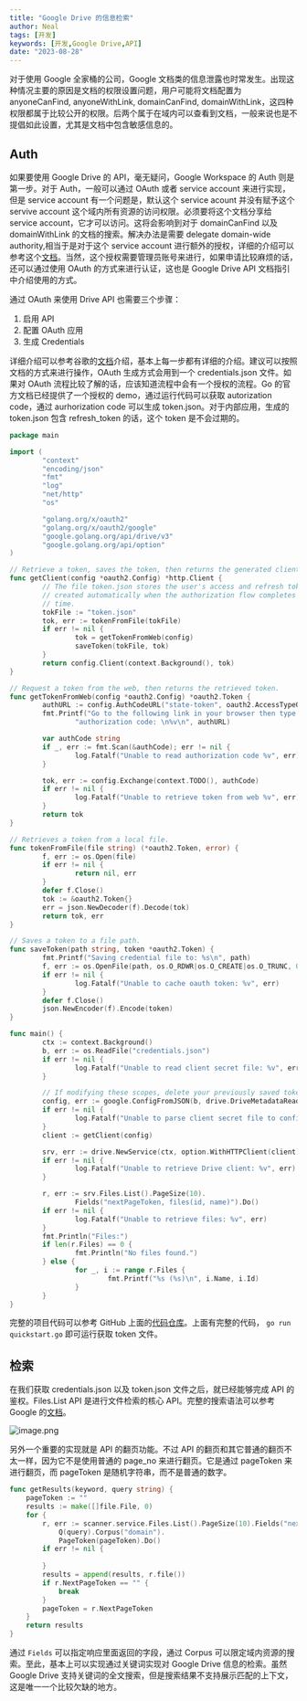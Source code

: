 ```yaml
---
title: "Google Drive 的信息检索"
author: Neal
tags: [开发]
keywords: [开发,Google Drive,API]
date: "2023-08-28" 
---
```


对于使用 Google 全家桶的公司，Google 文档类的信息泄露也时常发生。出现这种情况主要的原因是文档的权限设置问题，用户可能将文档配置为 anyoneCanFind, anyoneWithLink, domainCanFind, domainWithLink，这四种权限都属于比较公开的权限。后两个属于在域内可以查看到文档，一般来说也是不提倡如此设置，尤其是文档中包含敏感信息的。

## Auth

如果要使用 Google Drive 的 API，毫无疑问，Google Workspace 的 Auth 则是第一步。对于 Auth，一般可以通过 OAuth 或者 service account 来进行实现，但是 service account 有一个问题是，默认这个 service acount 并没有赋予这个 servive account 这个域内所有资源的访问权限。必须要将这个文档分享给 service account，它才可以访问。这将会影响到对于 domainCanFind 以及 domainWithLink 的文档的搜索。解决办法是需要 delegate domain-wide authority,相当于是对于这个 service account 进行额外的授权，详细的介绍可以参考这个[文档](https://developers.google.com/cloud-search/docs/guides/delegation)。当然，这个授权需要管理员账号来进行，如果申请比较麻烦的话，还可以通过使用 OAuth 的方式来进行认证，这也是 Google Drive API 文档指引中介绍使用的方式。

通过 OAuth 来使用 Drive API 也需要三个步骤：

1. 启用 API
2. 配置 OAuth 应用
3. 生成 Credentials

详细介绍可以参考谷歌的[文档](https://developers.google.com/drive/api/quickstart/go)介绍，基本上每一步都有详细的介绍。建议可以按照文档的方式来进行操作，OAuth 生成方式会用到一个 credentials.json 文件。如果对 OAuth 流程比较了解的话，应该知道流程中会有一个授权的流程。Go 的官方文档已经提供了一个授权的 demo，通过运行代码可以获取 autorization code，通过 aurhorization code 可以生成 token.json。对于内部应用，生成的 token.json 包含 refresh_token 的话，这个 token 是不会过期的。

```go 
package main

import (
        "context"
        "encoding/json"
        "fmt"
        "log"
        "net/http"
        "os"

        "golang.org/x/oauth2"
        "golang.org/x/oauth2/google"
        "google.golang.org/api/drive/v3"
        "google.golang.org/api/option"
)

// Retrieve a token, saves the token, then returns the generated client.
func getClient(config *oauth2.Config) *http.Client {
        // The file token.json stores the user's access and refresh tokens, and is
        // created automatically when the authorization flow completes for the first
        // time.
        tokFile := "token.json"
        tok, err := tokenFromFile(tokFile)
        if err != nil {
                tok = getTokenFromWeb(config)
                saveToken(tokFile, tok)
        }
        return config.Client(context.Background(), tok)
}

// Request a token from the web, then returns the retrieved token.
func getTokenFromWeb(config *oauth2.Config) *oauth2.Token {
        authURL := config.AuthCodeURL("state-token", oauth2.AccessTypeOffline)
        fmt.Printf("Go to the following link in your browser then type the "+
                "authorization code: \n%v\n", authURL)

        var authCode string
        if _, err := fmt.Scan(&authCode); err != nil {
                log.Fatalf("Unable to read authorization code %v", err)
        }

        tok, err := config.Exchange(context.TODO(), authCode)
        if err != nil {
                log.Fatalf("Unable to retrieve token from web %v", err)
        }
        return tok
}

// Retrieves a token from a local file.
func tokenFromFile(file string) (*oauth2.Token, error) {
        f, err := os.Open(file)
        if err != nil {
                return nil, err
        }
        defer f.Close()
        tok := &oauth2.Token{}
        err = json.NewDecoder(f).Decode(tok)
        return tok, err
}

// Saves a token to a file path.
func saveToken(path string, token *oauth2.Token) {
        fmt.Printf("Saving credential file to: %s\n", path)
        f, err := os.OpenFile(path, os.O_RDWR|os.O_CREATE|os.O_TRUNC, 0600)
        if err != nil {
                log.Fatalf("Unable to cache oauth token: %v", err)
        }
        defer f.Close()
        json.NewEncoder(f).Encode(token)
}

func main() {
        ctx := context.Background()
        b, err := os.ReadFile("credentials.json")
        if err != nil {
                log.Fatalf("Unable to read client secret file: %v", err)
        }

        // If modifying these scopes, delete your previously saved token.json.
        config, err := google.ConfigFromJSON(b, drive.DriveMetadataReadonlyScope)
        if err != nil {
                log.Fatalf("Unable to parse client secret file to config: %v", err)
        }
        client := getClient(config)

        srv, err := drive.NewService(ctx, option.WithHTTPClient(client))
        if err != nil {
                log.Fatalf("Unable to retrieve Drive client: %v", err)
        }

        r, err := srv.Files.List().PageSize(10).
                Fields("nextPageToken, files(id, name)").Do()
        if err != nil {
                log.Fatalf("Unable to retrieve files: %v", err)
        }
        fmt.Println("Files:")
        if len(r.Files) == 0 {
                fmt.Println("No files found.")
        } else {
                for _, i := range r.Files {
                        fmt.Printf("%s (%s)\n", i.Name, i.Id)
                }
        }
}
```

完整的项目代码可以参考 GitHub 上面的[代码仓库](https://github.com/googleworkspace/go-samples/blob/main/drive/quickstart/quickstart.go)。上面有完整的代码， `go run quickstart.go` 即可运行获取 token 文件。

## 检索

在我们获取 credentials.json 以及 token.json 文件之后，就已经能够完成 API 的鉴权。Files.List API 是进行文件检索的核心 API。完整的搜索语法可以参考 Google 的[文档](https://developers.google.com/drive/api/guides/ref-search-terms)。

![image.png](https://s2.loli.net/2023/09/07/spyaPztHqLovZ69.png)

另外一个重要的实现就是 API 的翻页功能。不过 API 的翻页和其它普通的翻页不太一样，因为它不是使用普通的 page_no 来进行翻页。它是通过 pageToken 来进行翻页，而 pageToken 是随机字符串，而不是普通的数字。

```go
func getResults(keyword, query string) {
	pageToken := ""
	results := make([]file.File, 0)
	for {
		r, err := scanner.service.Files.List().PageSize(10).Fields("nextPageToken,files(*)").
			Q(query).Corpus("domain").
			PageToken(pageToken).Do()
		if err != nil {
			
		}
		results = append(results, r.file())
		if r.NextPageToken == "" {
			break
		}
		pageToken = r.NextPageToken
	}
	return results
}
```

通过 `Fields` 可以指定响应里面返回的字段，通过 Corpus 可以限定域内资源的搜索。至此，基本上可以实现通过关键词实现对 Google Drive 信息的检索。虽然 Google Drive 支持关键词的全文搜索，但是搜索结果不支持展示匹配的上下文，这是唯一一个比较欠缺的地方。